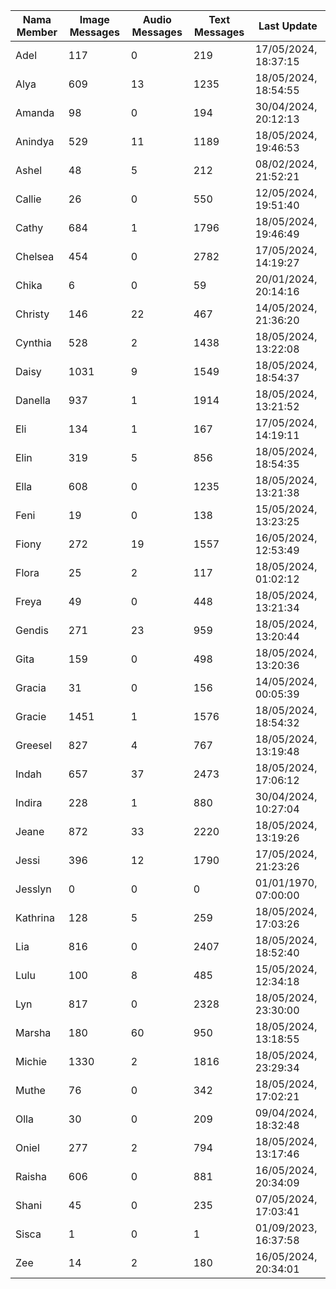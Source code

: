 | Nama Member | Image Messages | Audio Messages | Text Messages | Last Update |
| ------ | -------------- | -------------- | ------------- | ------------ |
| Adel | 117 | 0 | 219 | 17/05/2024, 18:37:15 |
| Alya | 609 | 13 | 1235 | 18/05/2024, 18:54:55 |
| Amanda | 98 | 0 | 194 | 30/04/2024, 20:12:13 |
| Anindya | 529 | 11 | 1189 | 18/05/2024, 19:46:53 |
| Ashel | 48 | 5 | 212 | 08/02/2024, 21:52:21 |
| Callie | 26 | 0 | 550 | 12/05/2024, 19:51:40 |
| Cathy | 684 | 1 | 1796 | 18/05/2024, 19:46:49 |
| Chelsea | 454 | 0 | 2782 | 17/05/2024, 14:19:27 |
| Chika | 6 | 0 | 59 | 20/01/2024, 20:14:16 |
| Christy | 146 | 22 | 467 | 14/05/2024, 21:36:20 |
| Cynthia | 528 | 2 | 1438 | 18/05/2024, 13:22:08 |
| Daisy | 1031 | 9 | 1549 | 18/05/2024, 18:54:37 |
| Danella | 937 | 1 | 1914 | 18/05/2024, 13:21:52 |
| Eli | 134 | 1 | 167 | 17/05/2024, 14:19:11 |
| Elin | 319 | 5 | 856 | 18/05/2024, 18:54:35 |
| Ella | 608 | 0 | 1235 | 18/05/2024, 13:21:38 |
| Feni | 19 | 0 | 138 | 15/05/2024, 13:23:25 |
| Fiony | 272 | 19 | 1557 | 16/05/2024, 12:53:49 |
| Flora | 25 | 2 | 117 | 18/05/2024, 01:02:12 |
| Freya | 49 | 0 | 448 | 18/05/2024, 13:21:34 |
| Gendis | 271 | 23 | 959 | 18/05/2024, 13:20:44 |
| Gita | 159 | 0 | 498 | 18/05/2024, 13:20:36 |
| Gracia | 31 | 0 | 156 | 14/05/2024, 00:05:39 |
| Gracie | 1451 | 1 | 1576 | 18/05/2024, 18:54:32 |
| Greesel | 827 | 4 | 767 | 18/05/2024, 13:19:48 |
| Indah | 657 | 37 | 2473 | 18/05/2024, 17:06:12 |
| Indira | 228 | 1 | 880 | 30/04/2024, 10:27:04 |
| Jeane | 872 | 33 | 2220 | 18/05/2024, 13:19:26 |
| Jessi | 396 | 12 | 1790 | 17/05/2024, 21:23:26 |
| Jesslyn | 0 | 0 | 0 | 01/01/1970, 07:00:00 |
| Kathrina | 128 | 5 | 259 | 18/05/2024, 17:03:26 |
| Lia | 816 | 0 | 2407 | 18/05/2024, 18:52:40 |
| Lulu | 100 | 8 | 485 | 15/05/2024, 12:34:18 |
| Lyn | 817 | 0 | 2328 | 18/05/2024, 23:30:00 |
| Marsha | 180 | 60 | 950 | 18/05/2024, 13:18:55 |
| Michie | 1330 | 2 | 1816 | 18/05/2024, 23:29:34 |
| Muthe | 76 | 0 | 342 | 18/05/2024, 17:02:21 |
| Olla | 30 | 0 | 209 | 09/04/2024, 18:32:48 |
| Oniel | 277 | 2 | 794 | 18/05/2024, 13:17:46 |
| Raisha | 606 | 0 | 881 | 16/05/2024, 20:34:09 |
| Shani | 45 | 0 | 235 | 07/05/2024, 17:03:41 |
| Sisca | 1 | 0 | 1 | 01/09/2023, 16:37:58 |
| Zee | 14 | 2 | 180 | 16/05/2024, 20:34:01 |
